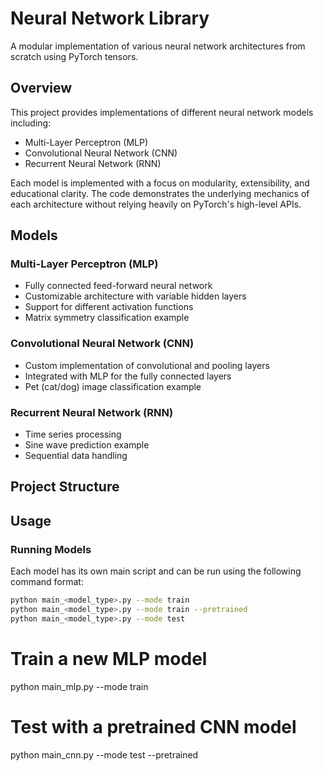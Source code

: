 # Neural Network Library

A modular implementation of various neural network architectures from scratch using PyTorch tensors.

## Overview

This project provides implementations of different neural network models including:

- Multi-Layer Perceptron (MLP)
- Convolutional Neural Network (CNN)
- Recurrent Neural Network (RNN)

Each model is implemented with a focus on modularity, extensibility, and educational clarity. The code demonstrates the underlying mechanics of each architecture without relying heavily on PyTorch's high-level APIs.

## Models

### Multi-Layer Perceptron (MLP)
- Fully connected feed-forward neural network
- Customizable architecture with variable hidden layers
- Support for different activation functions
- Matrix symmetry classification example

### Convolutional Neural Network (CNN)
- Custom implementation of convolutional and pooling layers
- Integrated with MLP for the fully connected layers
- Pet (cat/dog) image classification example

### Recurrent Neural Network (RNN)
- Time series processing
- Sine wave prediction example
- Sequential data handling

## Project Structure

## Usage

### Running Models

Each model has its own main script and can be run using the following command format:

```bash
python main_<model_type>.py --mode train
python main_<model_type>.py --mode train --pretrained
python main_<model_type>.py --mode test
```


# Train a new MLP model
python main_mlp.py --mode train

# Test with a pretrained CNN model
python main_cnn.py --mode test --pretrained